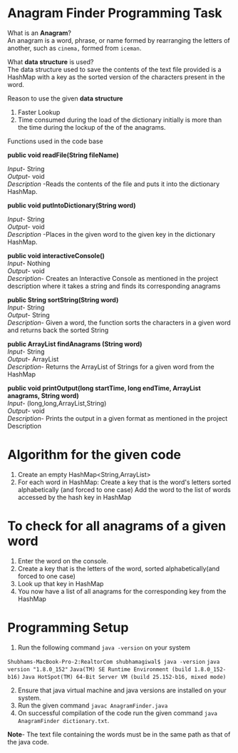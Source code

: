# Anagram Finder Programming Task

What is an **Anagram**?<br>
An anagram is a word, phrase, or name formed by rearranging the letters of another, such as `cinema,` formed from `iceman`.

What **data structure** is used?<br>
 The data structure used to save the contents of the text file provided is a HashMap with a key as the sorted version of the characters present in the word.

Reason to use the given  **data structure**
1. Faster Lookup
2. Time consumed during the load  of the dictionary initially is more than the time  during the lockup of the of the anagrams.

Functions used in the code base

**public void readFile(String fileName)**<br>

*Input*- String <br>
*Output*- void<br>
*Description* -Reads the contents of the file and puts it into the dictionary HashMap.

**public void putIntoDictionary(String word)**<br>

*Input*- String<br>
*Output*- void<br>
*Description* -Places in the given word to the given key in the dictionary HashMap.

**public void interactiveConsole()**<br>
*Input*- Nothing<br>
*Output*- void<br>
*Description*- Creates an Interactive Console as mentioned in the project description where it takes a string and finds its corresponding anagrams

**public String sortString(String word)**<br>
*Input*- String<br>
*Output*- String<br>
*Description*- Given a word, the function sorts the characters in a given word and returns back the sorted String

**public ArrayList<String> findAnagrams (String word)**<br>
*Input*- String<br>
*Output*- ArrayList<String><br>
*Description*- Returns the ArrayList of Strings for a given word from the HashMap

**public void printOutput(long startTime, long endTime, ArrayList<String>  anagrams, String word)**<br>
*Input*- (long,long,ArrayList<String>,String)<br>
*Output*- void<br>
*Description*- Prints the output in a given format as mentioned in the project Description

# Algorithm for the given code

1. Create an empty HashMap<String,ArrayList<String>>
2. For each word in HashMap:
  Create a key that is the word's letters sorted alphabetically (and forced to one case)
  Add the word to the list of words accessed by the hash key in HashMap

# To check for all anagrams of a given word
1. Enter the word on the console.
2. Create a key that is the letters of the word, sorted alphabetically(and forced to one case)
3. Look up that key in HashMap
4. You now have a list of all anagrams for the corresponding key from the HashMap

# Programming Setup

1. Run the following command `java -version` on your system

`Shubhams-MacBook-Pro-2:RealtorCom shubhamagiwal$ java -version`
`java version "1.8.0_152"`
`Java(TM) SE Runtime Environment (build 1.8.0_152-b16)`
`Java HotSpot(TM) 64-Bit Server VM (build 25.152-b16, mixed mode)`

2. Ensure that java virtual machine and java versions are installed on your system.
3. Run the given command `javac AnagramFinder.java`
4. On successful compilation of the code run the given command `java AnagramFinder dictionary.txt`.

**Note**- The text file containing the words must be in the same path as that of the java code.
